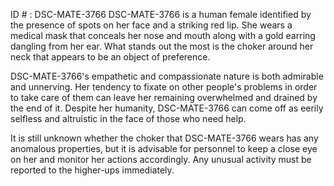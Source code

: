 ID # : DSC-MATE-3766
DSC-MATE-3766 is a human female identified by the presence of spots on her face and a striking red lip. She wears a medical mask that conceals her nose and mouth along with a gold earring dangling from her ear. What stands out the most is the choker around her neck that appears to be an object of preference. 

DSC-MATE-3766's empathetic and compassionate nature is both admirable and unnerving. Her tendency to fixate on other people's problems in order to take care of them can leave her remaining overwhelmed and drained by the end of it. Despite her humanity, DSC-MATE-3766 can come off as eerily selfless and altruistic in the face of those who need help. 

It is still unknown whether the choker that DSC-MATE-3766 wears has any anomalous properties, but it is advisable for personnel to keep a close eye on her and monitor her actions accordingly. Any unusual activity must be reported to the higher-ups immediately.